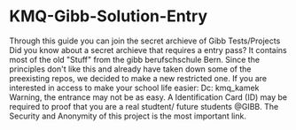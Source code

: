 # KMQ-Gibb-Solution-Entry
Through this guide you can join the secret archieve of Gibb Tests/Projects 
Did you know about a secret archieve that requires a entry pass? It contains most of the old "Stuff" from the gibb berufschschule Bern. 
Since the principles don't like this and already have taken down some of the preexisting repos, we decided to make a new restricted one.
If you are interested in access to make your school life easier:
Dc: kmq_kamek
Warning, the entrance may not be as easy. A Identification Card (ID) may be required to proof that you are a real studtent/ future students @GIBB.
The Security and Anonymity of this project is the most important link.
